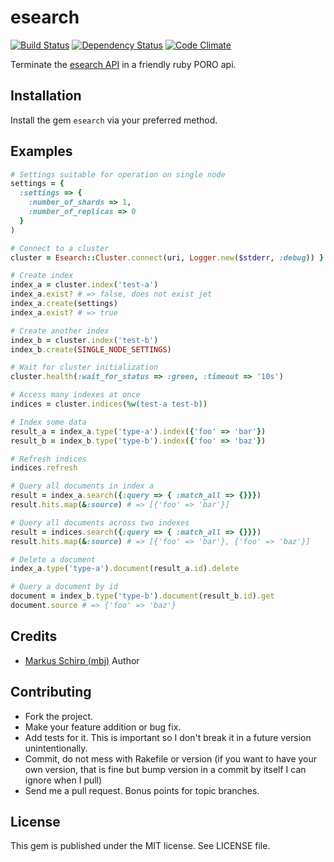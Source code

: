 esearch
=======

[![Build Status](https://secure.travis-ci.org/mbj/esearch.png?branch=master)](http://travis-ci.org/mbj/esearch)
[![Dependency Status](https://gemnasium.com/mbj/esearch.png)](https://gemnasium.com/mbj/esearch)
[![Code Climate](https://codeclimate.com/github/mbj/esearch.png)](https://codeclimate.com/github/mbj/esearch)

Terminate the [esearch API](http://www.esearch.org/guide/reference/api/) in a friendly ruby PORO api.

Installation
------------

Install the gem `esearch` via your preferred method.

Examples
--------

```ruby
# Settings suitable for operation on single node
settings = {
  :settings => {
    :number_of_shards => 1,
    :number_of_replicas => 0
  }
)

# Connect to a cluster
cluster = Esearch::Cluster.connect(uri, Logger.new($stderr, :debug)) }

# Create index 
index_a = cluster.index('test-a')
index_a.exist? # => false, does not exist jet
index_a.create(settings) 
index_a.exist? # => true

# Create another index
index_b = cluster.index('test-b')
index_b.create(SINGLE_NODE_SETTINGS)

# Wait for cluster initialization
cluster.health(:wait_for_status => :green, :timeout => '10s')

# Access many indexes at once
indices = cluster.indices(%w(test-a test-b))

# Index some data
result_a = index_a.type('type-a').index({'foo' => 'bar'})
result_b = index_b.type('type-b').index({'foo' => 'baz'})

# Refresh indices
indices.refresh

# Query all documents in index a
result = index_a.search({:query => { :match_all => {}}})
result.hits.map(&:source) # => [{'foo' => 'bar'}]

# Query all documents across two indexes
result = indices.search({:query => { :match_all => {}}})
result.hits.map(&:source) # => [{'foo' => 'bar'}, {'foo' => 'baz'}]

# Delete a document
index_a.type('type-a').document(result_a.id).delete

# Query a document by id
document = index_b.type('type-b').document(result_b.id).get
document.source # => {'foo' => 'baz'}
```

Credits
-------

* [Markus Schirp (mbj)](https://github.com/mbj) Author

Contributing
-------------

* Fork the project.
* Make your feature addition or bug fix.
* Add tests for it. This is important so I don't break it in a
  future version unintentionally.
* Commit, do not mess with Rakefile or version
  (if you want to have your own version, that is fine but bump version in a commit by itself I can ignore when I pull)
* Send me a pull request. Bonus points for topic branches.

License
-------

This gem is published under the MIT license. See LICENSE file.
